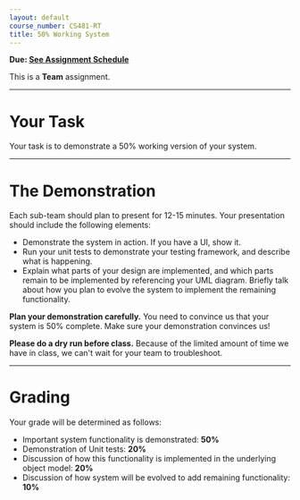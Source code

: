 ```yaml
---
layout: default
course_number: CS481-RT
title: 50% Working System
---
```


**Due: [See Assignment Schedule](../schedule.html)**

This is a **Team** assignment.

--- --- --- --- --- --- --- --- --- --- --- --- --- --- --- --- --- --- --- --- --- --- --- ---



# Your Task


Your task is to demonstrate a 50% working version of your system.

--- --- --- --- --- --- --- --- --- --- --- --- --- --- --- --- --- --- --- --- --- --- --- ---



# The Demonstration


Each sub-team should plan to present for 12-15 minutes. Your presentation should include the following elements:

- Demonstrate the system in action. If you have a UI, show it.
- Run your unit tests to demonstrate your testing framework, and describe what is happening.
- Explain what parts of your design are implemented, and which parts remain to be implemented by referencing your UML diagram. Briefly talk about how you plan to evolve the system to implement the remaining functionality.

**Plan your demonstration carefully.** You need to convince us that your system is 50% complete.  Make sure your demonstration convinces us!

**Please do a dry run before class.** Because of the limited amount of time we have in class, we can't wait for your team to troubleshoot.

--- --- --- --- --- --- --- --- --- --- --- --- --- --- --- --- --- --- --- --- --- --- --- ---



# Grading


Your grade will be determined as follows:

- Important system functionality is demonstrated: **50%**
- Demonstration of Unit tests: **20%**
- Discussion of how this functionality is implemented in the underlying object model: **20%**
- Discussion of how system will be evolved to add remaining functionality: **10%**

 
